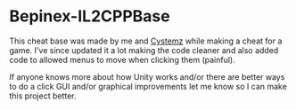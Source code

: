 # Bepinex-IL2CPPBase

This cheat base was made by me and [Cystemz](https://github.com/Cystemzz) while making a cheat for a game.
I've since updated it a lot making the code cleaner and also added code to
allowed menus to move when clicking them (painful).

If anyone knows more about how Unity works and/or there are better ways to
do a click GUI and/or graphical improvements let me know so I can make this project better.
